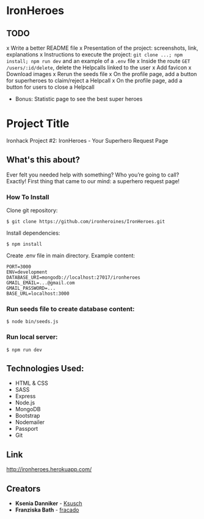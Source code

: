 # IronHeroes

## TODO
x Write a better README file
  x Presentation of the project: screenshots, link, explanations
  x Instructions to execute the project: `git clone ...; npm install; npm run dev` and an example of a `.env` file
x Inside the route `GET /users/:id/delete`, delete the Helpcalls linked to the user
x Add favicon
x Download images
x Rerun the seeds file
x On the profile page, add a button for superheroes to claim/reject a Helpcall
x On the profile page, add a button for users to close a Helpcall
- Bonus: Statistic page to see the best super heroes




# Project Title

Ironhack Project #2: IronHeroes - Your Superhero Request Page

## What's this about?

Ever felt you needed help with something? Who you’re going to call? Exactly! 
First thing that came to our mind: a superhero request page!

### How To Install

Clone git repository:

```
$ git clone https://github.com/ironheroines/IronHeroes.git
```

Install dependencies:

```
$ npm install 
```

Create .env file in main directory. Example content:
```shell
PORT=3000
ENV=development
DATABASE_URI=mongodb://localhost:27017/ironheroes
GMAIL_EMAIL=...@gmail.com
GMAIL_PASSWORD=...
BASE_URL=localhost:3000
```

### Run seeds file to create database content:

```
$ node bin/seeds.js
```

### Run local server:

```
$ npm run dev
```



## Technologies Used:

* HTML & CSS
* SASS
* Express
* Node.js
* MongoDB
* Bootstrap
* Nodemailer
* Passport
* Git

## Link

http://ironheroes.herokuapp.com/

## Creators

* **Ksenia Danniker** - [Ksusch](https://github.com/ksusch)
* **Franziska Bath** - [fracado](https://github.com/fracado)